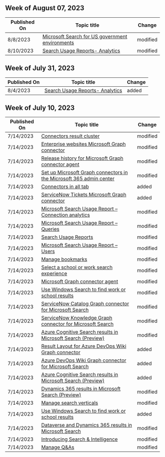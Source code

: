 <!-- This file is generated automatically each week. Changes made to this file will be overwritten.-->



## Week of August 07, 2023


| Published On |Topic title | Change |
|------|------------|--------|
| 8/8/2023 | [Microsoft Search for US government environments](/MicrosoftSearch/microsoft-search-us-government-environments) | modified |
| 8/10/2023 | [Search Usage Reports- Analytics](/MicrosoftSearch/answer-analytics-usage-reports) | modified |


## Week of July 31, 2023


| Published On |Topic title | Change |
|------|------------|--------|
| 8/4/2023 | [Search Usage Reports- Analytics](/MicrosoftSearch/answer-analytics-usage-reports) | added |


## Week of July 10, 2023


| Published On |Topic title | Change |
|------|------------|--------|
| 7/14/2023 | [Connectors result cluster](/MicrosoftSearch/result-cluster) | modified |
| 7/14/2023 | [Enterprise websites Microsoft Graph connector](/MicrosoftSearch/enterprise-web-connector) | modified |
| 7/14/2023 | [Release history for Microsoft Graph connector agent](/MicrosoftSearch/graph-connector-agent-releases) | modified |
| 7/14/2023 | [Set up Microsoft Graph connectors in the Microsoft 365 admin center](/MicrosoftSearch/configure-connector) | modified |
| 7/14/2023 | [Connectors in all tab](/MicrosoftSearch/connectors-in-all-vertical) | added |
| 7/14/2023 | [ServiceNow Tickets Microsoft Graph connector](/MicrosoftSearch/servicenow-tickets-connector) | added |
| 7/14/2023 | [Microsoft Search Usage Report – Connection analytics](/MicrosoftSearch/connection-analytics-reports) | modified |
| 7/14/2023 | [Microsoft Search Usage Report – Queries ](/MicrosoftSearch/queries-usage-reports) | modified |
| 7/14/2023 | [Search Usage Reports](/MicrosoftSearch/usage-reports) | modified |
| 7/14/2023 | [Microsoft Search Usage Report – Users](/MicrosoftSearch/users-search-reports) | modified |
| 7/14/2023 | [Manage bookmarks](/MicrosoftSearch/manage-bookmarks) | modified |
| 7/14/2023 | [Select a school or work search experience](/MicrosoftSearch/select-work-school-search-experience) | modified |
| 7/14/2023 | [Microsoft Graph connector agent](/MicrosoftSearch/graph-connector-agent) | modified |
| 7/14/2023 | [Use Windows Search to find work or school results](/MicrosoftSearch/use-windows-search-find-work-school-results) | modified |
| 7/14/2023 | [ServiceNow Catalog Graph connector for Microsoft Search](/MicrosoftSearch/servicenow-catalog-connector) | modified |
| 7/14/2023 | [ServiceNow Knowledge Graph connector for Microsoft Search](/MicrosoftSearch/servicenow-knowledge-connector) | modified |
| 7/14/2023 | [Azure Cognitive Search results in Microsoft Search (Preview)](/MicrosoftSearch/manage-azure-cognitive-search) | modified |
| 7/14/2023 | [Result Layout for Azure DevOps Wiki Graph connector](/MicrosoftSearch/azure-devops-wiki-connector-result-layout) | added |
| 7/14/2023 | [Azure DevOps Wiki Graph connector for Microsoft Search](/MicrosoftSearch/azure-devops-wiki-connector) | added |
| 7/14/2023 | [Azure Cognitive Search results in Microsoft Search (Preview)](/MicrosoftSearch/manage-azure-cognitive-search) | added |
| 7/14/2023 | [Dynamics 365 results in Microsoft Search (Preview)](/MicrosoftSearch/manage-dynamics365) | modified |
| 7/14/2023 | [Manage search verticals](/MicrosoftSearch/manage-verticals) | modified |
| 7/14/2023 | [Use Windows Search to find work or school results](/MicrosoftSearch/use-windows-search-find-work-school-results) | added |
| 7/14/2023 | [Dataverse and Dynamics 365 results in Microsoft Search](/MicrosoftSearch/manage-dynamics365) | modified |
| 7/14/2023 | [Introducing Search & Intelligence](/MicrosoftSearch/search-intelligence-rename) | modified |
| 7/14/2023 | [Manage Q&As](/MicrosoftSearch/manage-qas) | modified |
